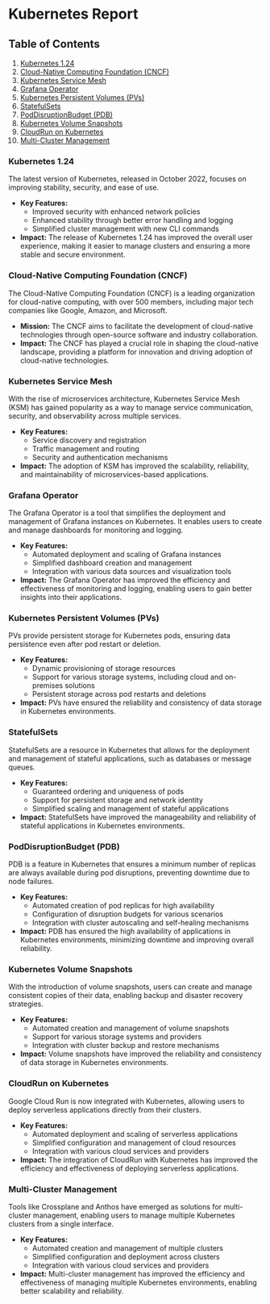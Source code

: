 # Kubernetes Report
## Table of Contents
1. [Kubernetes 1.24](#kubernetes-124)
2. [Cloud-Native Computing Foundation (CNCF)](#cloud-native-computing-foundation-cncf)
3. [Kubernetes Service Mesh](#kubernetes-service-mesh)
4. [Grafana Operator](#grafana-operator)
5. [Kubernetes Persistent Volumes (PVs)](#kubernetes-persistent-volumes-pvs)
6. [StatefulSets](#statefulsets)
7. [PodDisruptionBudget (PDB)](#poddisruptionbudget-pdb)
8. [Kubernetes Volume Snapshots](#kubernetes-volume-snapshots)
9. [CloudRun on Kubernetes](#cloudrun-on-kubernetes)
10. [Multi-Cluster Management](#multi-cluster-management)

### Kubernetes 1.24
The latest version of Kubernetes, released in October 2022, focuses on improving stability, security, and ease of use.
* **Key Features:**
	+ Improved security with enhanced network policies
	+ Enhanced stability through better error handling and logging
	+ Simplified cluster management with new CLI commands
* **Impact:** The release of Kubernetes 1.24 has improved the overall user experience, making it easier to manage clusters and ensuring a more stable and secure environment.

### Cloud-Native Computing Foundation (CNCF)
The Cloud-Native Computing Foundation (CNCF) is a leading organization for cloud-native computing, with over 500 members, including major tech companies like Google, Amazon, and Microsoft.
* **Mission:** The CNCF aims to facilitate the development of cloud-native technologies through open-source software and industry collaboration.
* **Impact:** The CNCF has played a crucial role in shaping the cloud-native landscape, providing a platform for innovation and driving adoption of cloud-native technologies.

### Kubernetes Service Mesh
With the rise of microservices architecture, Kubernetes Service Mesh (KSM) has gained popularity as a way to manage service communication, security, and observability across multiple services.
* **Key Features:**
	+ Service discovery and registration
	+ Traffic management and routing
	+ Security and authentication mechanisms
* **Impact:** The adoption of KSM has improved the scalability, reliability, and maintainability of microservices-based applications.

### Grafana Operator
The Grafana Operator is a tool that simplifies the deployment and management of Grafana instances on Kubernetes. It enables users to create and manage dashboards for monitoring and logging.
* **Key Features:**
	+ Automated deployment and scaling of Grafana instances
	+ Simplified dashboard creation and management
	+ Integration with various data sources and visualization tools
* **Impact:** The Grafana Operator has improved the efficiency and effectiveness of monitoring and logging, enabling users to gain better insights into their applications.

### Kubernetes Persistent Volumes (PVs)
PVs provide persistent storage for Kubernetes pods, ensuring data persistence even after pod restart or deletion.
* **Key Features:**
	+ Dynamic provisioning of storage resources
	+ Support for various storage systems, including cloud and on-premises solutions
	+ Persistent storage across pod restarts and deletions
* **Impact:** PVs have ensured the reliability and consistency of data storage in Kubernetes environments.

### StatefulSets
StatefulSets are a resource in Kubernetes that allows for the deployment and management of stateful applications, such as databases or message queues.
* **Key Features:**
	+ Guaranteed ordering and uniqueness of pods
	+ Support for persistent storage and network identity
	+ Simplified scaling and management of stateful applications
* **Impact:** StatefulSets have improved the manageability and reliability of stateful applications in Kubernetes environments.

### PodDisruptionBudget (PDB)
PDB is a feature in Kubernetes that ensures a minimum number of replicas are always available during pod disruptions, preventing downtime due to node failures.
* **Key Features:**
	+ Automated creation of pod replicas for high availability
	+ Configuration of disruption budgets for various scenarios
	+ Integration with cluster autoscaling and self-healing mechanisms
* **Impact:** PDB has ensured the high availability of applications in Kubernetes environments, minimizing downtime and improving overall reliability.

### Kubernetes Volume Snapshots
With the introduction of volume snapshots, users can create and manage consistent copies of their data, enabling backup and disaster recovery strategies.
* **Key Features:**
	+ Automated creation and management of volume snapshots
	+ Support for various storage systems and providers
	+ Integration with cluster backup and restore mechanisms
* **Impact:** Volume snapshots have improved the reliability and consistency of data storage in Kubernetes environments.

### CloudRun on Kubernetes
Google Cloud Run is now integrated with Kubernetes, allowing users to deploy serverless applications directly from their clusters.
* **Key Features:**
	+ Automated deployment and scaling of serverless applications
	+ Simplified configuration and management of cloud resources
	+ Integration with various cloud services and providers
* **Impact:** The integration of CloudRun with Kubernetes has improved the efficiency and effectiveness of deploying serverless applications.

### Multi-Cluster Management
Tools like Crossplane and Anthos have emerged as solutions for multi-cluster management, enabling users to manage multiple Kubernetes clusters from a single interface.
* **Key Features:**
	+ Automated creation and management of multiple clusters
	+ Simplified configuration and deployment across clusters
	+ Integration with various cloud services and providers
* **Impact:** Multi-cluster management has improved the efficiency and effectiveness of managing multiple Kubernetes environments, enabling better scalability and reliability.